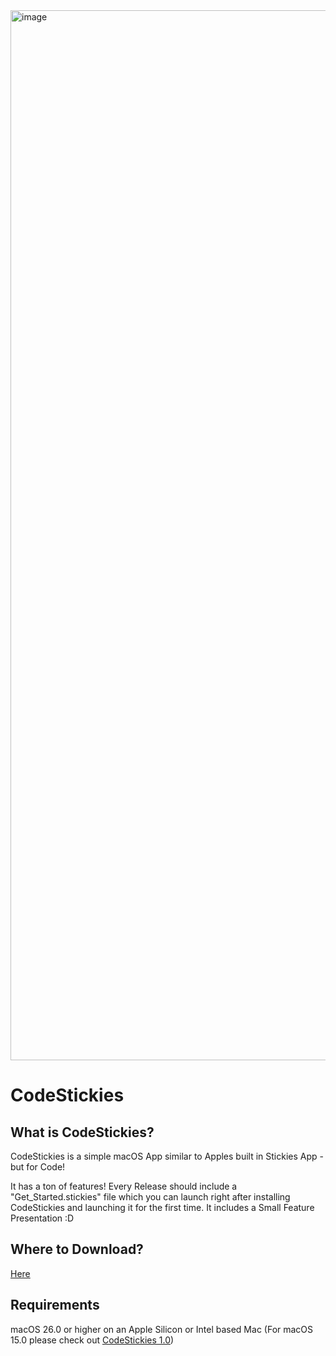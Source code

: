 <img width="1680" alt="image" src="https://github.com/user-attachments/assets/1b513502-a8ac-45e3-baa7-fb4e0980c30d" />


# CodeStickies

## What is CodeStickies?
CodeStickies is a simple macOS App similar to Apples built in Stickies App - but for Code!

It has a ton of features! Every Release should include a "Get_Started.stickies" file which you can launch right after installing CodeStickies and launching it for the first time. It includes a Small Feature Presentation :D

## Where to Download? 
[Here](https://github.com/timi2506/CodeStickies/releases)

## Requirements
macOS 26.0 or higher on an Apple Silicon or Intel based Mac
(For macOS 15.0 please check out [CodeStickies 1.0](https://github.com/timi2506/CodeStickies/releases/tag/1.1.1))
